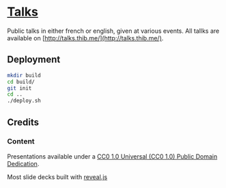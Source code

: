 [Talks](http://talks.thib.me)
=====

Public talks in either french or english, given at various events. All tallks are available on [http://talks.thib.me/](http://talks.thib.me/).

## Deployment

```sh
mkdir build
cd build/
git init
cd ..
./deploy.sh
```

## Credits

### Content

Presentations available under a [CC0 1.0 Universal (CC0 1.0)
Public Domain Dedication](https://creativecommons.org/publicdomain/zero/1.0/).

Most slide decks built with [reveal.js](https://github.com/hakimel/reveal.js)
